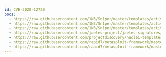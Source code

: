 ```yaml
---
id: CVE-2020-12720
pocs:
  - https://raw.githubusercontent.com/1N3/Sn1per/master/templates/active/CVE-2020-12720_-_vBulletin_Unauthenticaed_SQLi_1.sh
  - https://raw.githubusercontent.com/1N3/Sn1per/master/templates/active/CVE-2020-12720_-_vBulletin_Unauthenticaed_SQLi_2.sh
  - https://raw.githubusercontent.com/1N3/Sn1per/master/templates/active/CVE-2020-12720_-_vBulletin_Unauthenticaed_SQLi_3.sh
  - https://raw.githubusercontent.com/jaeles-project/jaeles-signatures/master/cves/vbulletin-sqli-cve-2020-12720.yaml
  - https://raw.githubusercontent.com/projectdiscovery/nuclei-templates/master/cves/CVE-2020-12720.yaml
  - https://raw.githubusercontent.com/rapid7/metasploit-framework/master/modules/auxiliary/gather/vbulletin_getindexablecontent_sqli.rb
  - https://raw.githubusercontent.com/rapid7/metasploit-framework/master/modules/exploits/multi/http/vbulletin_getindexablecontent.rb
---
```

